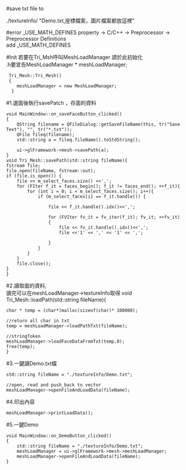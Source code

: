 #save txt file to

./textureInfo/ "Demo.txt,座標檔案，圖片檔案都放這裡"

#error _USE_MATH_DEFINES
property -> C/C++ -> Preprocessor -> Preprocessor Definitions <br>
add _USE_MATH_DEFINES <br>


#Init
若要在Tri_Msh呼叫MeshLoadManager 請於此初始化 <br>
.h要宣告MeshLoadManager * meshLoadManager;

	 Tri_Mesh::Tri_Mesh()
	 {
		meshLoadManager = new MeshLoadManager;
	  }
	

#1.選面後執行savePatch ，存面的資料

	void MainWindow::on_saveFaceButton_clicked()
	{
		QString filename = QFileDialog::getSaveFileName(this, tr("Save Text"), "", tr("*.txt"));
		QFile fileq(filename);
		std::string a = fileq.fileName().toStdString();

		ui->glFramework->mesh->savePath(a);
	}
    void Tri_Mesh::savePath(std::string fileName){
	fstream file;
	file.open(fileName, fstream::out);
	if (file.is_open()) {
		file << m_select_faces.size() <<',';
		for (FIter f_it = faces_begin(); f_it != faces_end(); ++f_it){
			for (int i = 0; i < m_select_faces.size(); i++){
				if (m_select_faces[i] == f_it.handle()) {

					file << f_it.handle().idx()<<',';
				
					for (FVIter fv_it = fv_iter(f_it); fv_it; ++fv_it)
					{
						file << fv_it.handle().idx()<<',';
						file <<'1' << ',' << '1' << ',';

					}
				}
			}
		}
		file.close();
	}
    }


#2.讀取面的資料,<br>讀完可以在meshLoadManager->textureInfo取得
    void Tri_Mesh::loadPath(std::string fileName){

	char * temp = (char*)malloc(sizeof(char)* 100000);

	//return all char in txt
	temp = meshLoadManager->loadPathTxt(fileName);

	//stringToken
	meshLoadManager->loadFaceDataFromTxt(temp,0);
	free(temp);
    }

#3.一鍵讀Demo.txt檔

	std::string fileName = "./textureInfo/Demo.txt";

	//open, read and push_back to vector
	meshLoadManager->openFileAndLoadData(fileName);
	
#4.印出內容

	meshLoadManager->printLoadData();


#5.一鍵Demo

	void MainWindow::on_DemoButton_clicked()
	{
		std::string fileName = "./textureInfo/Demo.txt";
		meshLoadManager = ui->glFramework->mesh->meshLoadManager;
		meshLoadManager->openFileAndLoadData(fileName);
	}


